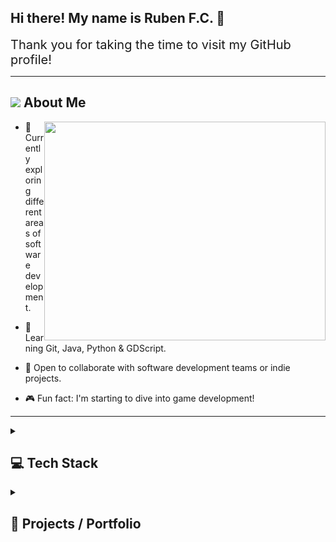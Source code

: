 <h2>Hi there! My name is Ruben F.C. 👋</h2>

<div style="font-size:20px;">Thank you for taking the time to visit my GitHub profile!</div>

<hr />

<h2> <img src="https://media2.giphy.com/media/QssGEmpkyEOhBCb7e1/giphy.gif?cid=ecf05e47a0n3gi1bfqntqmob8g9aidloyj2wr3ds3mg700bl&rid=giphy.gif" width = 32 px> About Me  </h2> <img src="https://www.michaelpage.es/sites/michaelpage.es/files/2021-11/Full%20Stack%20Developer.jpg"; align="right"; height=350; width=450;/>

- 🔭 Currently exploring different areas of software development.
  
- 🌱 Learning Git, Java, Python & GDScript.
  
- 👯 Open to collaborate with software development teams or indie projects.
  
- 🎮 Fun fact: I'm starting to dive into game development!

<hr />

<details>
<summary> <h2> 💻 Tech Stack  </h2></summary>

---

### 📝 Programming Languages
| Technology | Level / Status | Usage |
|------------|----------------|------------------|
| <img src="https://raw.githubusercontent.com/github/explore/main/topics/java/java.png" width="40"> **Java** | Skilled & active | Daily use & high skill level |
| <img src="https://raw.githubusercontent.com/github/explore/main/topics/html/html.png" width="40"> **HTML5** | Solid understanding, applied in projects | Daily use & high skill level |
| <img src="https://raw.githubusercontent.com/github/explore/main/topics/python/python.png" width="40"> **Python** | Developing skills & still learning | Still learning the language, in development |
| <img src="https://raw.githubusercontent.com/github/explore/main/topics/godot/godot.png" width="40"> **GDScript** | Starting with game development | Still learning the language, in development |

---

### 💻 IDEs
| Technology | Level / Status | Usage |
|------------|----------------|------------------|
| <img src="https://raw.githubusercontent.com/github/explore/main/topics/intellij-idea/intellij-idea.png" width="40"> **IntelliJ IDEA** | 1st Main IDE for development | Daily use of the environment & high skill level |
| <img src="https://raw.githubusercontent.com/github/explore/main/topics/visual-studio-code/visual-studio-code.png" width="40"> **VS Code** | 2nd Main IDE for development | High use of the environment & high skill level |
| <img src="https://cdn.worldvectorlogo.com/logos/eclipse-5.svg" width="40"> **Eclipse IDE** | Secondary IDE, mainly for Java | Lower use, but high skill level |

---

### 🗄️ Databases
| Technology | Level / Status | Usage |
|------------|----------------|------------------|
| <img src="https://raw.githubusercontent.com/github/explore/main/topics/mongodb/mongodb.png" width="40"> **MongoDB** | Basic knowledge & currently practicing | Daily use of the database & high skill level |
| <img src="https://raw.githubusercontent.com/github/explore/main/topics/mysql/mysql.png" width="40"> **MySQL** | Familiar, used in web apps | High use of the database & high skill level |

---

### 🔧 Tools & Version Control
| Technology | Level / Status | Usage |
|------------|----------------|------------------|
| <img src="https://raw.githubusercontent.com/github/explore/main/topics/git/git.png" width="40"> **Git** | Daily use & version control workflow | Daily use of the tool & high skill leve |
| <img src="https://raw.githubusercontent.com/github/explore/main/topics/github/github.png" width="40"> **GitHub** | Code hosting, version control, collaboration | High use of the tool & high skill leve |
</details>







<details>
 <summary> <h2> 🎥 Projects / Portfolio </h2>  </summary>
*Haz clic en cualquier proyecto para ver el código*  

<div style="display: grid; grid-template-columns: repeat(auto-fill, minmax(300px, 1fr)); gap: 20px; padding: 10px;">

<!-- Proyecto 1 -->
<a href="ENLACE_REPO_1" style="text-decoration: none; color: inherit;">
  <div style="border-radius: 10px; overflow: hidden; box-shadow: 0 4px 8px rgba(0,0,0,0.1);">
    <img src="URL_IMAGEN_1" style="width: 100%; height: 160px; object-fit: cover; border-bottom: 1px solid #ddd;">
    <div style="padding: 15px;">
      <h3 style="margin: 0 0 10px 0;">🎮 Insertar Nombre Proyecto 1</h3>
      <p style="margin: 0; color: #666;">Insertar descripción de Proyecto 1</p>
      <div style="margin-top: 10px;">
        <span style="background: #f1f1f1; padding: 3px 8px; border-radius: 10px; font-size: 12px; margin-right: 5px;">Java</span>
        <span style="background: #f1f1f1; padding: 3px 8px; border-radius: 10px; font-size: 12px;">Scanner</span>
      </div>
    </div>
  </div>
</a>

<!-- Proyecto 2 -->
<a href="ENLACE_REPO_2" style="text-decoration: none; color: inherit;">
  <div style="border-radius: 10px; overflow: hidden; box-shadow: 0 4px 8px rgba(0,0,0,0.1);">
    <img src="URL_IMAGEN_2" style="width: 100%; height: 160px; object-fit: cover; border-bottom: 1px solid #ddd;">
    <div style="padding: 15px;">
      <h3 style="margin: 0 0 10px 0;">🛒 Insertar Nombre Proyecto 2</h3>
      <p style="margin: 0; color: #666;"> Insertar descripción de Proyecto 2.</p>
      <div style="margin-top: 10px;">
  </div>
</a>

</details>
